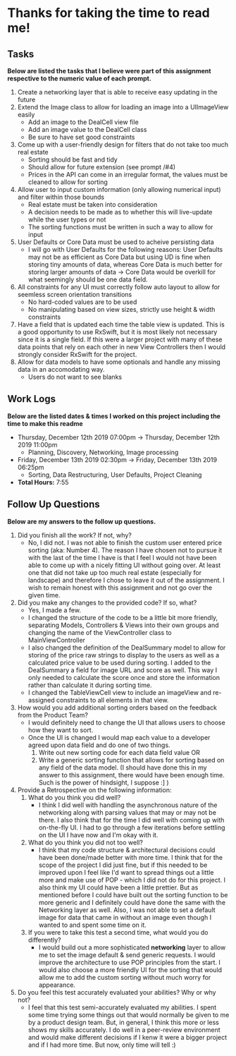# Thanks for taking the time to read me! 

## Tasks
**Below are listed the tasks that I believe were part of this assignment respective to the numeric value of each prompt.**

1. Create a networking layer that is able to receive easy updating in the future
2. Extend the Image class to allow for loading an image into a UIImageView easily
	* Add an image to the DealCell view file
	* Add an image value to the DealCell class
	* Be sure to have set good constraints
3. Come up with a user-friendly design for filters that do not take too much real estate
	* Sorting should be fast and tidy
	* Should allow for future extension (see prompt /#4)
	* Prices in the API can come in an irregular format, the values must be cleaned to allow for sorting
4. Allow user to input custom information (only allowing numerical input) and filter within those bounds
	* Real estate must be taken into consideration
	* A decision needs to be made as to whether this will live-update while the user types or not
	* The sorting functions must be written in such a way to allow for input
5. User Defaults or Core Data must be used to acheive persisting data
	* I will go with User Defaults for the following reasons: User Defaults may not be as efficient as Core Data but using UD is fine when storing tiny amounts of data, whereas Core Data is much better for storing larger amounts of data -> Core Data would be overkill for what seemingly should be one data field.
6. All constraints for any UI must correctly follow auto layout to allow for seemless screen orientation transitions
	* No hard-coded values are to be used
	* No manipulating based on view sizes, strictly use height & width constraints
7. Have a field that is updated each time the table view is updated. This is a good opportunity to use RxSwift, but it is most likely not necessary since it is a single field. If this were a larger project with many of these data points that rely on each other in new View Controllers then I would strongly consider RxSwift for the project. 
8. Allow for data models to have some optionals and handle any missing data in an accomodating way. 
	* Users do not want to see blanks

## Work Logs

**Below are the listed dates & times I worked on this project including the time to make this readme**

* Thursday, December 12th 2019 07:00pm -> Thursday, December 12th 2019 11:00pm
	* Planning, Discovery, Networking, Image processing
* Friday, December 13th 2019 02:30pm -> Friday, December 13th 2019 06:25pm
	* Sorting, Data Restructuring, User Defaults, Project Cleaning
* **Total Hours:** 7:55

## Follow Up Questions

**Below are my answers to the follow up questions.**

1. Did you finish all the work? If not, why?
	* No, I did not. I was not able to finish the custom user entered price sorting (aka: Number 4). The reason I have chosen not to pursue it with the last of the time I have is that I feel I would not have been able to come up with a nicely fitting UI without going over. At least one that did not take up too much real estate (especially for landscape) and therefore I chose to leave it out of the assignment. I wish to remain honest with this assignment and not go over the given time. 
2. Did you make any changes to the provided code? If so, what? 
	* Yes, I made a few.
	* I changed the structure of the code to be a little bit more friendly, separating Models, Controllers & Views into their own groups and changing the name of the ViewController class to MainViewController
	* I also changed the definition of the DealSummary model to allow for storing of the price raw strings to display to the users as well as a calculated price value to be used during sorting. I added to the DealSummary a field for image URL and score as well. This way I only needed to calculate the score once and store the information rather than calculate it during sorting time. 
	* I changed the TableViewCell view to include an imageView and re-assigned constraints to all elements in that view.
3. How would you add additional sorting orders based on the feedback from the Product Team? 
	* I would definitely need to change the UI that allows users to choose how they want to sort.
	* Once the UI is changed I would map each value to a developer agreed upon data field and do one of two things.
		1. Write out new sorting code for each data field value OR
		2. Write a generic sorting function that allows for sorting based on any field of the data model. (I should have done this in my answer to this assignment, there would have been enough time. Such is the power of hindsight, I suppose :] )
4. Provide a Retrospective on the following information: 
	1. What do you think you did well?
		* I think I did well with handling the asynchronous nature of the networking along with parsing values that may or may not be there. I also think that for the time I did well with coming up with on-the-fly UI. I had to go through a few iterations before settling on the UI I have now and I'm okay with it. 
	2. What do you think you did not too well?
		* I think that my code structure & architectural decisions could have been done/made better with more time. I think that for the scope of the project I did just fine, but if this needed to be improved upon I feel like I'd want to spread things out a little more and make use of POP - which I did not do for this project. I also think my UI could have been a little prettier. But as mentioned before I could have built out the sorting function to be more generic and I definitely could have done the same with the Networking layer as well. Also, I was not able to set a default image for data that came in without an image even though I wanted to and spent some time on it. 
	3. If you were to take this test a second time, what would you do differently? 
		* I would build out a more sophisticated **networking** layer to allow me to set the image default & send generic requests. I would improve the architecture to use POP principles from the start. I would also choose a more friendly UI for the sorting that would allow me to add the custom sorting without much worry for appearance. 
5. Do you feel this test accurately evaluated your abilities? Why or why not? 
	* I feel that this test semi-accurately evaluated my abilities. I spent some time trying some things out that would normally be given to me by a product design team. But, in general, I think this more or less shows my skills accurately. I do well in a peer-review environment and would make different decisions if I kenw it were a bigger project and if I had more time. But now, only time will tell :) 


